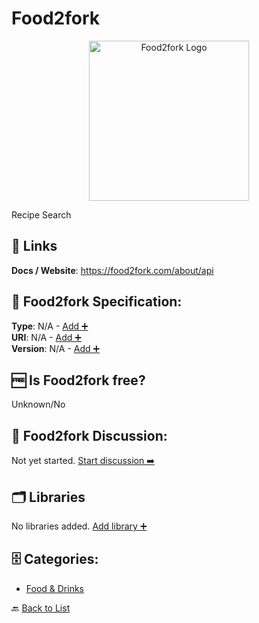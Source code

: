 # Food2fork
<p align="center">
    <img width="256" src="https://raw.githubusercontent.com/apis-list/apis-list/main/apis/food2fork/logo_256x256.png" alt="Food2fork Logo"/>
</p>
Recipe Search

##  🔗 Links
**Docs / Website**: https://food2fork.com/about/api

## 🧬 Food2fork Specification:
**Type**: N/A - [Add ➕](https://github.com/apis-list/apis-list/edit/main/apis/food2fork/food2fork.yaml)  
**URI**: N/A - [Add ➕](https://github.com/apis-list/apis-list/edit/main/apis/food2fork/food2fork.yaml)  
**Version**: N/A - [Add ➕](https://github.com/apis-list/apis-list/edit/main/apis/food2fork/food2fork.yaml)

## 🆓 Is Food2fork free?
 Unknown/No 

## 💬 Food2fork Discussion:
Not yet started. [Start discussion ➡️](https://github.com/apis-list/apis-list/discussions/new)

## 🗂️ Libraries

No libraries added. [Add library ➕](https://github.com/apis-list/apis-list/edit/main/apis/food2fork/food2fork.yaml)    


## 🗄️ Categories:
- [Food & Drinks](https://github.com/apis-list/apis-list#food--drinks-)

🔙  [Back to List](https://github.com/apis-list/apis-list)
